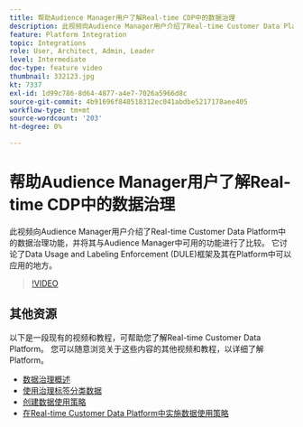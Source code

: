 ```yaml
---
title: 帮助Audience Manager用户了解Real-time CDP中的数据治理
description: 此视频向Audience Manager用户介绍了Real-time Customer Data Platform中的数据治理功能，并将其与Audience Manager中可用的功能进行了比较。 它讨论了Data Usage and Labeling Enforcement (DULE)框架及其在Platform中可以应用的地方。
feature: Platform Integration
topic: Integrations
role: User, Architect, Admin, Leader
level: Intermediate
doc-type: feature video
thumbnail: 332123.jpg
kt: 7337
exl-id: 1d99c786-8d64-4877-a4e7-7026a5966d8c
source-git-commit: 4b91696f840518312ec041abdbe5217178aee405
workflow-type: tm+mt
source-wordcount: '203'
ht-degree: 0%

---
```


# 帮助Audience Manager用户了解Real-time CDP中的数据治理

此视频向Audience Manager用户介绍了Real-time Customer Data Platform中的数据治理功能，并将其与Audience Manager中可用的功能进行了比较。 它讨论了Data Usage and Labeling Enforcement (DULE)框架及其在Platform中可以应用的地方。

>[!VIDEO](https://video.tv.adobe.com/v/332123/?quality=12&learn=on)

## 其他资源

以下是一段现有的视频和教程，可帮助您了解Real-time Customer Data Platform。 您可以随意浏览关于这些内容的其他视频和教程，以详细了解Platform。

* [数据治理概述](https://experienceleague.adobe.com/docs/platform-learn/tutorials/data-governance/understanding-data-governance.html?lang=en#data-governance)
* [使用治理标签分类数据](https://experienceleague.adobe.com/docs/platform-learn/tutorials/data-governance/classify-data-using-governance-labels.html?lang=en#data-governance)
* [创建数据使用策略](https://experienceleague.adobe.com/docs/platform-learn/tutorials/data-governance/create-data-usage-policies.html?lang=en#data-governance)
* [在Real-time Customer Data Platform中实施数据使用策略](https://experienceleague.adobe.com/docs/platform-learn/tutorials/data-governance/enforce-data-usage-policies-in-real-time-cdp.html?lang=en#data-governance)
